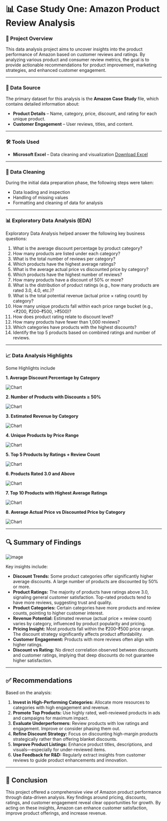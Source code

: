 # 📊 Case Study One: Amazon Product Review Analysis

### 🧩 Project Overview

This data analysis project aims to uncover insights into the product performance of Amazon based on customer reviews and ratings. By analyzing various product and consumer review metrics, the goal is to provide actionable recommendations for product improvement, marketing strategies, and enhanced customer engagement.

---

### 📁 Data Source

The primary dataset for this analysis is the **Amazon Case Study** file, which contains detailed information about:

* **Product Details** – Name, category, price, discount, and rating for each unique product.
* **Customer Engagement** – User reviews, titles, and content.

---

### 🛠 Tools Used

* **Microsoft Excel** – Data cleaning and visualization
  [Download Excel](https://microsoft.com)

---

### 🧹 Data Cleaning

During the initial data preparation phase, the following steps were taken:

* Data loading and inspection
* Handling of missing values
* Formatting and cleaning of data for analysis

---

### 📊 Exploratory Data Analysis (EDA)

Exploratory Data Analysis helped answer the following key business questions:

1. What is the average discount percentage by product category?
2. How many products are listed under each category?
3. What is the total number of reviews per category?
4. Which products have the highest average ratings?
5. What is the average actual price vs discounted price by category?
6. Which products have the highest number of reviews?
7. How many products have a discount of 50% or more?
8. What is the distribution of product ratings (e.g., how many products are rated 3.0, 4.0, etc.)?
9. What is the total potential revenue (actual price × rating count) by category?
10. How many unique products fall within each price range bucket (e.g., <₹200, ₹200–₹500, >₹500)?
11. How does product rating relate to discount level?
12. How many products have fewer than 1,000 reviews?
13. Which categories have products with the highest discounts?
14. Identify the top 5 products based on combined ratings and number of reviews.

---

### 📈 Data Analysis Highlights

Some Highlights include

**1. Average Discount Percentage by Category**

![Chart](https://github.com/user-attachments/assets/375abfb2-ed3b-4320-8f0a-66937084c2ee)

**2. Number of Products with Discounts ≥ 50%**

![Chart](https://github.com/user-attachments/assets/83f04894-4572-4a6b-8613-c754e46a55fd)

**3. Estimated Revenue by Category**

![Chart](https://github.com/user-attachments/assets/eb35473a-db85-493f-8016-f3bcda1502ea)

**4. Unique Products by Price Range**

![Chart](https://github.com/user-attachments/assets/ee03c019-7f70-4c34-b1d1-4829d2cf4d95)

**5. Top 5 Products by Ratings + Review Count**

![Chart](https://github.com/user-attachments/assets/ba93e1cd-c0d9-4c5c-8e27-62cce3513094)

**6. Products Rated 3.0 and Above**

![Chart](https://github.com/user-attachments/assets/56f22e9e-5b2a-4355-9d7a-043d1aeb47c7)

**7. Top 10 Products with Highest Average Ratings**

![Chart](https://github.com/user-attachments/assets/db5cafcf-4a4a-459e-9c3c-5cbe348db5e1)

**8. Average Actual Price vs Discounted Price by Category**

![Chart](https://github.com/user-attachments/assets/e1d8883e-044b-4766-812d-8657fa5ffa1c)

---

## 🔍 Summary of Findings

![image](https://github.com/user-attachments/assets/6dbd8137-05f7-452b-8858-3958936b720f)

Key insights include:

* **Discount Trends:** Some product categories offer significantly higher average discounts. A large number of products are discounted by 50% or more.
* **Product Ratings:** The majority of products have ratings above 3.0, signaling general customer satisfaction. Top-rated products tend to have more reviews, suggesting trust and quality.
* **Product Categories:** Certain categories have more products and review counts, pointing to higher customer interest.
* **Revenue Potential:** Estimated revenue (actual price × review count) varies by category, influenced by product popularity and pricing.
* **Pricing Insight:** Most products fall within the ₹200–₹500 price range. The discount strategy significantly affects product affordability.
* **Customer Engagement:** Products with more reviews often align with higher ratings.
* **Discount vs Rating:** No direct correlation observed between discounts and customer ratings, implying that deep discounts do not guarantee higher satisfaction.

---

## ✅ Recommendations

Based on the analysis:

1. **Invest in High-Performing Categories:** Allocate more resources to categories with high engagement and revenue.
2. **Promote Top Products:** Use highly rated, well-reviewed products in ads and campaigns for maximum impact.
3. **Evaluate Underperformers:** Review products with low ratings and engagement. Improve or consider phasing them out.
4. **Refine Discount Strategy:** Focus on discounting high-margin products strategically rather than offering blanket discounts.
5. **Improve Product Listings:** Enhance product titles, descriptions, and visuals—especially for under-reviewed items.
6. **Use Feedback for R\&D:** Regularly extract insights from customer reviews to guide product enhancements and innovation.

---

## 🧾 Conclusion

This project offered a comprehensive view of Amazon product performance through data-driven analysis. Key findings around pricing, discounts, ratings, and customer engagement reveal clear opportunities for growth. By acting on these insights, Amazon can enhance customer satisfaction, improve product offerings, and increase revenue.
